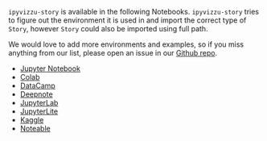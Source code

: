 `ipyvizzu-story` is available in the following Notebooks. `ipyvizzu-story` tries
to figure out the environment it is used in and import the correct type of
`Story`, however `Story` could also be imported using full path.

We would love to add more environments and examples, so if you miss anything
from our list, please open an issue in our
[Github repo](https://github.com/vizzuhq/ipyvizzu-story).

* [Jupyter Notebook](jupyternotebook.md)
* [Colab](colab.md)
* [DataCamp](datacamp.md)
* [Deepnote](deepnote.md)
* [JupyterLab](jupyterlab.md)
* [JupyterLite](jupyterlite.md)
* [Kaggle](kaggle.md)
* [Noteable](noteable.md)
